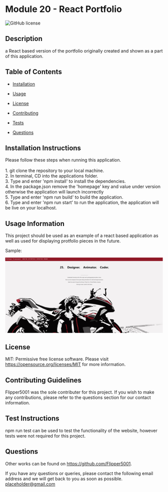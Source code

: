 # Module 20 - React Portfolio
![GitHub license](https://img.shields.io/badge/license-MIT-blue.svg)

## Description

a React based version of the portfolio originally created and shown as a part of this application.

## Table of Contents 

* [Installation](#installation-instructions)

* [Usage](#usage-information)

* [License](#license)

* [Contributing](#contributing-guidelines)

* [Tests](#test-instructions)

* [Questions](#questions)

## Installation Instructions

Please follow these steps when running this application. <br/><br/>1. git clone the repository to your local machine. <br/>2. In terminal, CD into the applications folder. <br/>3. Type and enter 'npm install' to install the dependencies. <br/>4. In the package.json remove the 'homepage' key and value under version otherwise the application will launch incorrectly <br/>5. Type and enter 'npm run build' to build the application. <br/>6. Type and enter 'npm run start' to run the application, the application will be live on your localhost. 

## Usage Information

This project should be used as an example of a react based application as well as used for displaying protfolio pieces in the future.

Sample:

![Screenshot](./public/screenshot.PNG)

## License

MIT: Permissive free license software. Please visit https://opensource.org/licenses/MIT for more information.
  
## Contributing Guidelines

Flipper5001 was the sole contributer for this project. If you wish to make any contributions, please refer to the questions section for our contact information.

## Test Instructions

npm run test can be used to test the functionality of the website, however tests were not required for this project.

## Questions

Other works can be found on https://github.com/Flipper5001.

If you have any questions or queries, please contact the following email address and we will get back to you as soon as possible.  
placeholder@gmail.com



